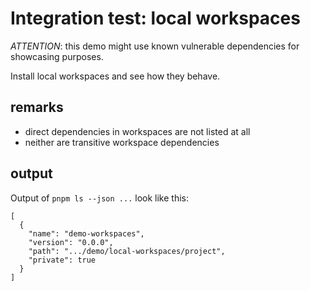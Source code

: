 # Integration test: local workspaces

*ATTENTION*: this demo might use known vulnerable dependencies for showcasing purposes.

Install local workspaces and see how they behave.
## remarks

* direct dependencies in workspaces are not listed at all
* neither are transitive workspace dependencies

## output

Output of `pnpm ls --json ...` look like this:

```json5
[
  {
    "name": "demo-workspaces",
    "version": "0.0.0",
    "path": ".../demo/local-workspaces/project",
    "private": true
  }
]
```
